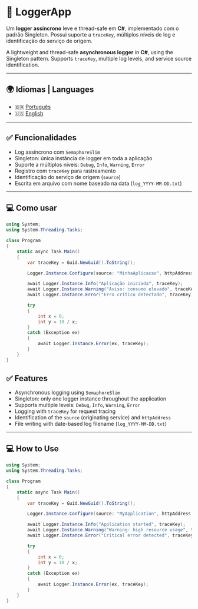 # 📝 LoggerApp

Um **logger assíncrono** leve e thread-safe em **C#**, implementado com o padrão Singleton. Possui suporte a `traceKey`, múltiplos níveis de log e identificação do serviço de origem.

A lightweight and thread-safe **asynchronous logger** in **C#**, using the Singleton pattern. Supports `traceKey`, multiple log levels, and service source identification.

---

## 🌍 Idiomas | Languages

- 🇧🇷 [Português](#-funcionalidades)
- 🇺🇸 [English](#-features)

---

## ✅ Funcionalidades

- Log assíncrono com `SemaphoreSlim`
- Singleton: única instância de logger em toda a aplicação
- Suporte a múltiplos níveis: `Debug`, `Info`, `Warning`, `Error`
- Registro com `traceKey` para rastreamento
- Identificação do serviço de origem (`source`)
- Escrita em arquivo com nome baseado na data (`log_YYYY-MM-DD.txt`)

---

## 💻 Como usar

```csharp
using System;
using System.Threading.Tasks;

class Program
{
    static async Task Main()
    {
        var traceKey = Guid.NewGuid().ToString();

        Logger.Instance.Configure(source: "MinhaAplicacao", httpAddress: "http://localhost");

        await Logger.Instance.Info("Aplicação iniciada", traceKey);
        await Logger.Instance.Warning("Aviso: consumo elevado", traceKey);
        await Logger.Instance.Error("Erro crítico detectado", traceKey);

        try
        {
            int x = 0;
            int y = 10 / x;
        }
        catch (Exception ex)
        {
            await Logger.Instance.Error(ex, traceKey);
        }
    }
}

```

## ✅ Features

- Asynchronous logging using `SemaphoreSlim`
- Singleton: only one logger instance throughout the application
- Supports multiple levels: `Debug`, `Info`, `Warning`, `Error`
- Logging with `traceKey` for request tracing
- Identification of the `source` (originating service) and `httpAddress`
- File writing with date-based log filename (`log_YYYY-MM-DD.txt`)

---

## 💻 How to Use

```csharp
using System;
using System.Threading.Tasks;

class Program
{
    static async Task Main()
    {
        var traceKey = Guid.NewGuid().ToString();

        Logger.Instance.Configure(source: "MyApplication", httpAddress: "http://localhost");

        await Logger.Instance.Info("Application started", traceKey);
        await Logger.Instance.Warning("Warning: high resource usage", traceKey);
        await Logger.Instance.Error("Critical error detected", traceKey);

        try
        {
            int x = 0;
            int y = 10 / x;
        }
        catch (Exception ex)
        {
            await Logger.Instance.Error(ex, traceKey);
        }
    }
}
```